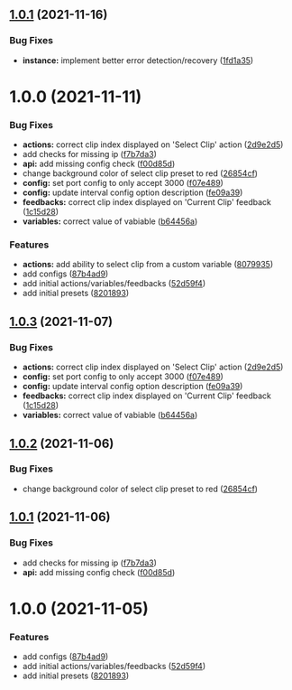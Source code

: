 ## [1.0.1](https://github.com/bitfocus/companion-module-bytehive-playoutbee/compare/v1.0.0...v1.0.1) (2021-11-16)


### Bug Fixes

* **instance:** implement better error detection/recovery ([1fd1a35](https://github.com/bitfocus/companion-module-bytehive-playoutbee/commit/1fd1a3566ec418291cd14b4a70953537c7daa1a9))

# 1.0.0 (2021-11-11)


### Bug Fixes

* **actions:** correct clip index displayed on 'Select Clip' action ([2d9e2d5](https://github.com/bitfocus/companion-module-bytehive-playoutbee/commit/2d9e2d5cae29f3e75df653ad2a0c92f6431a0af4))
* add checks for missing ip ([f7b7da3](https://github.com/bitfocus/companion-module-bytehive-playoutbee/commit/f7b7da3e258c92a6d392a7ad12fc31a5aa76da75))
* **api:** add missing config check ([f00d85d](https://github.com/bitfocus/companion-module-bytehive-playoutbee/commit/f00d85d8825a4aa24ca438488e855836be915915))
* change background color of select clip preset to red ([26854cf](https://github.com/bitfocus/companion-module-bytehive-playoutbee/commit/26854cf432dfd6cd220b4e7b052c113e3fe6e539))
* **config:** set port config to only accept 3000 ([f07e489](https://github.com/bitfocus/companion-module-bytehive-playoutbee/commit/f07e489ff7a619866d1a1449cfa4fea6e6d8afe6))
* **config:** update interval config option description ([fe09a39](https://github.com/bitfocus/companion-module-bytehive-playoutbee/commit/fe09a3993a84275645241f7f4a69d7d744c3d108))
* **feedbacks:** correct clip index displayed on 'Current Clip' feedback ([1c15d28](https://github.com/bitfocus/companion-module-bytehive-playoutbee/commit/1c15d2834d801b3247c77167d920a8dcb83baec2))
* **variables:** correct value of  vabiable ([b64456a](https://github.com/bitfocus/companion-module-bytehive-playoutbee/commit/b64456a73f09e4919aa5a9bbf4b1e6cffbb38c30))


### Features

* **actions:** add ability to select clip from a custom variable ([8079935](https://github.com/bitfocus/companion-module-bytehive-playoutbee/commit/8079935d125cf2cbf90f04aea6da9a10740a5d9c))
* add configs ([87b4ad9](https://github.com/bitfocus/companion-module-bytehive-playoutbee/commit/87b4ad9896728503b4fa0f1ec13a8abc119d4227))
* add initial actions/variables/feedbacks ([52d59f4](https://github.com/bitfocus/companion-module-bytehive-playoutbee/commit/52d59f4a627132263df033f8a562c3636f7b7137))
* add initial presets ([8201893](https://github.com/bitfocus/companion-module-bytehive-playoutbee/commit/82018932d6a3783ab4fd08cd734f4d4baa1525e8))

## [1.0.3](https://github.com/estilles/companion-module-bytehive-playoutbee/compare/v1.0.2...v1.0.3) (2021-11-07)


### Bug Fixes

* **actions:** correct clip index displayed on 'Select Clip' action ([2d9e2d5](https://github.com/estilles/companion-module-bytehive-playoutbee/commit/2d9e2d5cae29f3e75df653ad2a0c92f6431a0af4))
* **config:** set port config to only accept 3000 ([f07e489](https://github.com/estilles/companion-module-bytehive-playoutbee/commit/f07e489ff7a619866d1a1449cfa4fea6e6d8afe6))
* **config:** update interval config option description ([fe09a39](https://github.com/estilles/companion-module-bytehive-playoutbee/commit/fe09a3993a84275645241f7f4a69d7d744c3d108))
* **feedbacks:** correct clip index displayed on 'Current Clip' feedback ([1c15d28](https://github.com/estilles/companion-module-bytehive-playoutbee/commit/1c15d2834d801b3247c77167d920a8dcb83baec2))
* **variables:** correct value of  vabiable ([b64456a](https://github.com/estilles/companion-module-bytehive-playoutbee/commit/b64456a73f09e4919aa5a9bbf4b1e6cffbb38c30))

## [1.0.2](https://github.com/estilles/companion-module-bytehive-playoutbee/compare/v1.0.1...v1.0.2) (2021-11-06)


### Bug Fixes

* change background color of select clip preset to red ([26854cf](https://github.com/estilles/companion-module-bytehive-playoutbee/commit/26854cf432dfd6cd220b4e7b052c113e3fe6e539))

## [1.0.1](https://github.com/estilles/companion-module-bytehive-playoutbee/compare/v1.0.0...v1.0.1) (2021-11-06)


### Bug Fixes

* add checks for missing ip ([f7b7da3](https://github.com/estilles/companion-module-bytehive-playoutbee/commit/f7b7da3e258c92a6d392a7ad12fc31a5aa76da75))
* **api:** add missing config check ([f00d85d](https://github.com/estilles/companion-module-bytehive-playoutbee/commit/f00d85d8825a4aa24ca438488e855836be915915))

# 1.0.0 (2021-11-05)


### Features

* add configs ([87b4ad9](https://github.com/estilles/companion-module-bytehive-playoutbee/commit/87b4ad9896728503b4fa0f1ec13a8abc119d4227))
* add initial actions/variables/feedbacks ([52d59f4](https://github.com/estilles/companion-module-bytehive-playoutbee/commit/52d59f4a627132263df033f8a562c3636f7b7137))
* add initial presets ([8201893](https://github.com/estilles/companion-module-bytehive-playoutbee/commit/82018932d6a3783ab4fd08cd734f4d4baa1525e8))
